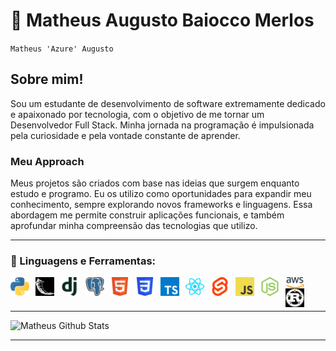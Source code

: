 # 🌃 Matheus Augusto Baiocco Merlos

`Matheus 'Azure' Augusto`

## Sobre mim!

Sou um estudante de desenvolvimento de software extremamente dedicado e apaixonado por tecnologia, com o objetivo de me tornar um Desenvolvedor Full Stack. Minha jornada na programação é impulsionada pela curiosidade e pela vontade constante de aprender.

### Meu Approach

Meus projetos são criados com base nas ideias que surgem enquanto estudo e programo. Eu os utilizo como oportunidades para expandir meu conhecimento, sempre explorando novos frameworks e linguagens. Essa abordagem me permite construir aplicações funcionais, e também aprofundar minha compreensão das tecnologias que utilizo.

<hr/>

### 🌙 Linguagens e Ferramentas:

<img align="left" alt="Python3" width="30px" style="padding-right:10px;" src="img/python-icon.svg">
<img align="left" alt="Flask" width="30px" style="padding-right:10px; filter: invert(100%);" src="img/flask-icon.svg">
<img align="left" alt="Django" width="30px" style="padding-right:10px;" src="img/django-icon.svg">
<img align="left" alt="PostgreSQL" width="30px" style="padding-right:10px;" src="img/postgresql-icon.svg">
<img align="left" alt="HTML5" width="30px" style="padding-right:10px;" src="img/html5-icon.svg">
<img align="left" alt="CSS3" width="30px" style="padding-right:10px;" src="img/css-icon.svg">
<img align="left" alt="TypeScript" width="30px" style="padding-right:10px;" src="img/typescript-icon.svg">
<img align="left" alt="React.js" width="30px" style="padding-right:10px;" src="img/react-icon.svg">
<img align="left" alt="Svelte" width="30px" style="padding-right:10px;" src="img/svelte-icon.svg">
<img align="left" alt="JavaScript" width="30px" style="padding-right:10px;" src="img/javascript-icon.svg">
<img align="left" alt="Node.js" width="30px" style="padding-right:10px;" src="img/nodejs-icon.svg">
<img align="left" alt="AWS" width="30px" style="padding-right:10px;" src="img/aws-icon.svg">
<img align="left" alt="Rust Language" width="30px" style="padding-right:10px; filter: invert(100%);" src="img/rust-icon.svg">

#
<br />

<hr/>

![Matheus Github Stats](https://github-readme-stats.vercel.app/api?username=matheus-merlos&show_icons=true&theme=radical)

<hr/>
